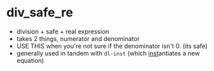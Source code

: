 div_safe_re
===========
- division + safe + real expression
- takes 2 things, numerator and denominator
- USE THIS when you're not sure if the denominator isn't 0. (its safe)
- generally used in tandem with `dl-inst` (which [inst](https://github.com/n-crespo/NASA-2023/blob/master/pages/inst.md)antiates a new equation)
